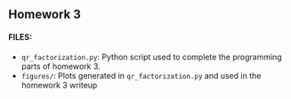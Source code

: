 ## Homework 3

#### FILES:
* `qr_factorization.py`: Python script used to complete the programming parts of homework 3.
* `figures/`: Plots generated in `qr_factorization.py` and used in the homework 3 writeup 
